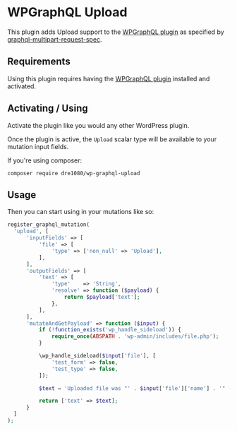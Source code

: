 # WPGraphQL Upload

This plugin adds Upload support to the [WPGraphQL plugin](https://github.com/wp-graphql/wp-graphql) as specified by [graphql-multipart-request-spec](https://github.com/jaydenseric/graphql-multipart-request-spec).

## Requirements

Using this plugin requires having the [WPGraphQL plugin](https://github.com/wp-graphql/wp-graphql) installed and activated.

## Activating / Using

Activate the plugin like you would any other WordPress plugin.

Once the plugin is active, the `Upload` scalar type will be available to your mutation input fields.

If you're using composer:

```
composer require dre1080/wp-graphql-upload
```

## Usage

Then you can start using in your mutations like so:

```php
register_graphql_mutation(
  'upload', [
      'inputFields' => [
          'file' => [
              'type' => ['non_null' => 'Upload'],
          ],
      ],
      'outputFields' => [
          'text' => [
              'type'    => 'String',
              'resolve' => function ($payload) {
                  return $payload['text'];
              },
          ],
      ],
      'mutateAndGetPayload' => function ($input) {
          if (!function_exists('wp_handle_sideload')) {
              require_once(ABSPATH . 'wp-admin/includes/file.php');
          }

          \wp_handle_sideload($input['file'], [
              'test_form' => false,
              'test_type' => false,
          ]);

          $text = 'Uploaded file was "' . $input['file']['name'] . '" ('. $input['file']['type']  .').';

          return ['text' => $text];
      }
  ]
);
```
